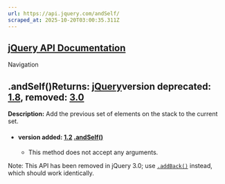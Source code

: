```yaml
---
url: https://api.jquery.com/andSelf/
scraped_at: 2025-10-20T03:00:35.311Z
---
```


## [jQuery API Documentation](https://jquery.com/ "jQuery API Documentation")

Navigation

## .andSelf()Returns: [jQuery](http://api.jquery.com/Types/\#jQuery)version deprecated: [1.8](https://api.jquery.com/category/version/1.8/), removed: [3.0](https://api.jquery.com/category/version/3.0/)

**Description:** Add the previous set of elements on the stack to the current set.

- #### version added: [1.2](https://api.jquery.com/category/version/1.2/) [.andSelf()](https://api.jquery.com/andSelf/\#andSelf)

  - This method does not accept any arguments.

Note: This API has been removed in jQuery 3.0; use [`.addBack()`](https://api.jquery.com/addBack/) instead, which should work identically.